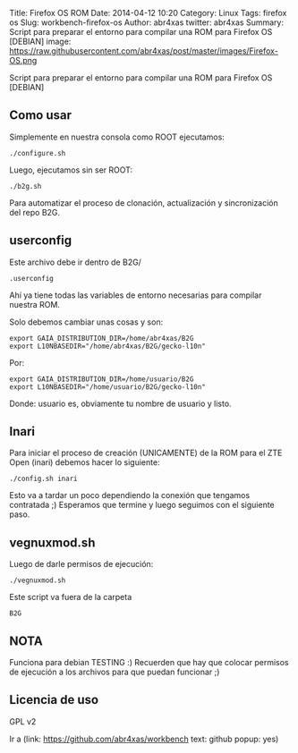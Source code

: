 Title: Firefox OS ROM
Date: 2014-04-12 10:20
Category: Linux
Tags: firefox os
Slug: workbench-firefox-os
Author: abr4xas
twitter: abr4xas
Summary: Script para preparar el entorno para compilar una ROM para Firefox OS [DEBIAN]
image: https://raw.githubusercontent.com/abr4xas/post/master/images/Firefox-OS.png

Script para preparar el entorno para compilar una ROM para Firefox OS [DEBIAN]


## Como usar

Simplemente en nuestra consola como ROOT ejecutamos:

```
./configure.sh
```

Luego, ejecutamos sin ser ROOT:

```
./b2g.sh
```
Para automatizar el proceso de clonación, actualización y sincronización del repo B2G.

## userconfig

Este archivo debe ir dentro de B2G/ 

```
.userconfig
```

Ahí ya tiene todas las variables de entorno necesarias para compilar nuestra ROM.

Solo debemos cambiar unas cosas y son:

```
export GAIA_DISTRIBUTION_DIR=/home/abr4xas/B2G
export L10NBASEDIR="/home/abr4xas/B2G/gecko-l10n"
```
Por:

```
export GAIA_DISTRIBUTION_DIR=/home/usuario/B2G
export L10NBASEDIR="/home/usuario/B2G/gecko-l10n"
```
Donde: usuario es, obviamente tu nombre de usuario y listo.

## Inari

Para iniciar el proceso de creación (UNICAMENTE) de la ROM para el ZTE Open (inari) debemos hacer lo siguiente:

```
./config.sh inari
```
Esto va a tardar un poco dependiendo la conexión que tengamos contratada ;)
Esperamos que termine y luego seguimos con el siguiente paso.

## vegnuxmod.sh

Luego de darle permisos de ejecución:

```
./vegnuxmod.sh
```

Este script va fuera de la carpeta 
``` 
B2G 
```

## NOTA

Funciona para debian TESTING :)
Recuerden que hay que colocar permisos de ejecución a los archivos para que puedan funcionar ;)

## Licencia de uso

GPL v2

Ir a (link: https://github.com/abr4xas/workbench text: github popup: yes)